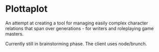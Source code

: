 Plottaplot
==========

An attempt at creating a tool for managing easily complex character relations that span over generations - for writers and 
roleplaying game masters.

Currently still in brainstorming phase. The client uses node/brunch.
